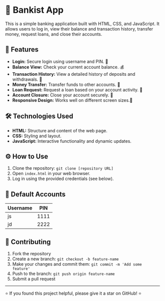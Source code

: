 # 🏦 Bankist App

This is a simple banking application built with HTML, CSS, and JavaScript.  It allows users to log in, view their balance and transaction history, transfer money, request loans, and close their accounts.

## 🚀 Features

*   **Login:** Secure login using username and PIN. 🔐
*   **Balance View:** Check your current account balance. 💰
*   **Transaction History:** View a detailed history of deposits and withdrawals. 🧾
*   **Money Transfer:** Transfer funds to other accounts. 💸
*   **Loan Request:** Request a loan based on your account activity. 🏦
*   **Account Closure:** Close your account securely. 🚪
*   **Responsive Design:** Works well on different screen sizes.📱

## 🛠️ Technologies Used

*   **HTML:** Structure and content of the web page.
*   **CSS:** Styling and layout.
*   **JavaScript:**  Interactive functionality and dynamic updates.

## ⚙️ How to Use

1.  Clone the repository: `git clone [repository URL]`
2.  Open `index.html` in your web browser.
3.  Log in using the provided credentials (see below).

## 📝 Default Accounts

| Username | PIN |
|---|---|
| js | 1111 |
| jd | 2222 |

## 🤝 Contributing

1. Fork the repository
2. Create a new branch: `git checkout -b feature-name`
3. Make your changes and commit them: `git commit -m 'Add some feature'`
4. Push to the branch: `git push origin feature-name`
5. Submit a pull request


---

⭐️ If you found this project helpful, please give it a star on GitHub! ⭐️

